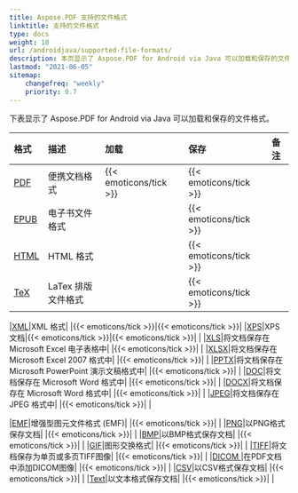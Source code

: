```yaml
---
title: Aspose.PDF 支持的文件格式
linktitle: 支持的文件格式
type: docs
weight: 10
url: /androidjava/supported-file-formats/
description: 本页显示了 Aspose.PDF for Android via Java 可以加载和保存的文件格式。
lastmod: "2021-06-05"
sitemap:
    changefreq: "weekly"
    priority: 0.7
---
```


下表显示了 Aspose.PDF for Android via Java 可以加载和保存的文件格式。

|**格式**|**描述**|**加载**|**保存**|**备注**|
| :- | :- | :- | :- | :- |
|[PDF](https://docs.fileformat.com/pdf/)|便携文档格式|{{< emoticons/tick >}}|{{< emoticons/tick >}}| |
|[EPUB](https://docs.fileformat.com/ebook/epub/)|电子书文件格式| |{{< emoticons/tick >}}| |
|[HTML](https://docs.fileformat.com/web/html/)|HTML 格式| |{{< emoticons/tick >}}| |
|[TeX](https://docs.fileformat.com/page-description-language/tex/)|LaTex 排版文件格式| |{{< emoticons/tick >}}| |

|[XML](https://docs.fileformat.com/web/xml/)|XML 格式| |{{< emoticons/tick >}}|{{< emoticons/tick >}}|
|[XPS](https://docs.fileformat.com/page-description-language/xps/)|XPS 文档|{{< emoticons/tick >}}|{{< emoticons/tick >}}| |
|[XLS](https://docs.fileformat.com/spreadsheet/xls/)|将文档保存在 Microsoft Excel 电子表格中| |{{< emoticons/tick >}}| |
|[XLSX](https://docs.fileformat.com/spreadsheet/xlsx/)|将文档保存在 Microsoft Excel 2007 格式中| |{{< emoticons/tick >}}| |
|[PPTX](https://docs.fileformat.com/presentation/pptx/)|将文档保存在 Microsoft PowerPoint 演示文稿格式中| |{{< emoticons/tick >}}| |
|[DOC](https://docs.fileformat.com/word-processing/doc/)|将文档保存在 Microsoft Word 格式中| |{{< emoticons/tick >}}| |
|[DOCX](https://docs.fileformat.com/word-processing/docx/)|将文档保存在 Microsoft Word 格式中| |{{< emoticons/tick >}}| |
|[JPEG](https://docs.fileformat.com/image/jpeg/)|将文档保存在 JPEG 格式中| |{{< emoticons/tick >}}| |

|[EMF](https://docs.fileformat.com/image/emf/)|增强型图元文件格式 (EMF)| |{{< emoticons/tick >}}| |
|[PNG](https://docs.fileformat.com/image/png/)|以PNG格式保存文档| |{{< emoticons/tick >}}| |
|[BMP](https://docs.fileformat.com/image/bmp/)|以BMP格式保存文档| |{{< emoticons/tick >}}| |
|[GIF](https://docs.fileformat.com/image/gif/)|图形交换格式| |{{< emoticons/tick >}}| |
|[TIFF](https://docs.fileformat.com/image/tiff/)|将文档保存为单页或多页TIFF图像| |{{< emoticons/tick >}}| |
|[DICOM ](https://docs.fileformat.com/image/dicom/)|在PDF文档中添加DICOM图像| |{{< emoticons/tick >}}| |
|[CSV](https://docs.fileformat.com/spreadsheet/csv/)|以CSV格式保存文档| |{{< emoticons/tick >}}| |
|[Text](https://docs.fileformat.com/word-processing/txt/)|以文本格式保存文档| |{{< emoticons/tick >}}| |